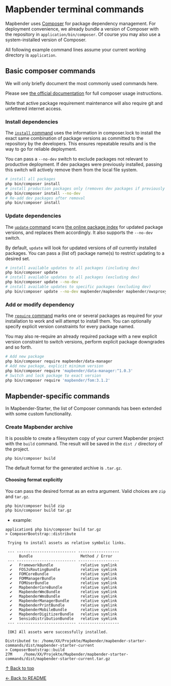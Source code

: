 # Mapbender terminal commands

Mapbender uses [Composer](https://getcomposer.org/) for package dependency management. For deployment convenience, we already
bundle a version of Composer with the repository in `application/bin/composer`. Of course you may also use a system-installed version of Composer.

All following example command lines assume your current working directory is `application`.

## Basic composer commands

We will only briefly document the most commonly used commands here.

Please see [the official documentation](https://getcomposer.org/doc/03-cli.md) for full composer usage instructions.

Note that active package requirement maintenance will also require git and unfettered internet access.

### Install dependencies

The [`install` command](https://getcomposer.org/doc/03-cli.md#install-i) uses the information in composer.lock to install the exact same combination
of package versions as committed to the repository by the developers. This ensures repeatable results and is the way to go for reliable deployment.

You can pass a `--no-dev` switch to exclude packages not relevant to productive deployment.
If dev packages were previously installed, passing this switch will actively remove them from the local file system.

```bash
# install all packages
php bin/composer install
# install production packages only (removes dev packages if previously installed)
php bin/composer install --no-dev
# Re-add dev packages after removal
php bin/composer install
```

### Update dependencies

The [`update` command](https://getcomposer.org/doc/03-cli.md#update-u) scans [the online package index](https://packagist.org/) for updated package
versions, and replaces them accordingly. It also supports the `--no-dev` switch.

By default, `update` will look for updated versions of _all_ currently installed packages. You can
pass a (list of) package name(s) to restrict updating to a desired set.

```bash
# install available updates to all packages (including dev)
php bin/composer update
# install available updates to all packages (excluding dev)
php bin/composer update --no-dev
# install available updates to specific packages (excluding dev)
php bin/composer update --no-dev mapbender/mapbender mapbender/owsproxy symfony/symfony
```

### Add or modify dependency

The [`require` command](https://getcomposer.org/doc/03-cli.md#require) marks one or several packages as required for your installation to work and will attempt to install them.
You can optionally specify explicit version constraints for every package named.

You may also re-require an already required package with a new explicit version constraint to switch versions, perform explicit package downgrades and so forth.

```bash
# Add new package
php bin/composer require mapbender/data-manager
# Add new package, explicit minimum version
php bin/composer require 'mapbender/data-manager:^1.0.3'
# Switch and lock package to exact version
php bin/composer require 'mapbender/fom:3.1.2'
```

## Mapbender-specific commands

In Mapbender-Starter, the list of Composer commands has been extended with some custom functionality.

### Create Mapbender archive

It is possible to create a filesystem copy of your current Mapbender project with the ```build``` command. The result will be saved in the `dist /` directory of the project.

```bash
php bin/composer build
```

The default format for the generated archive is `.tar.gz`.

#### Choosing format explicitly

You can pass the desired format as an extra argument. Valid choices are `zip` and `tar.gz`.

```bash
php bin/composer build zip
php bin/composer build tar.gz
```

* example:

```text
application$ php bin/composer build tar.gz
> ComposerBootstrap::distribute

 Trying to install assets as relative symbolic links.

 --- -------------------------- ------------------ 
      Bundle                     Method / Error    
 --- -------------------------- ------------------ 
  ✔   FrameworkBundle            relative symlink  
  ✔   FOSJsRoutingBundle         relative symlink  
  ✔   FOMCoreBundle              relative symlink  
  ✔   FOMManagerBundle           relative symlink  
  ✔   FOMUserBundle              relative symlink  
  ✔   MapbenderCoreBundle        relative symlink  
  ✔   MapbenderWmcBundle         relative symlink  
  ✔   MapbenderWmsBundle         relative symlink  
  ✔   MapbenderManagerBundle     relative symlink  
  ✔   MapbenderPrintBundle       relative symlink  
  ✔   MapbenderMobileBundle      relative symlink  
  ✔   MapbenderDigitizerBundle   relative symlink  
  ✔   SensioDistributionBundle   relative symlink  
 --- -------------------------- ------------------ 

 [OK] All assets were successfully installed.                                                                           

Distributed to: /home/XX/Projekte/Mapbender/mapbender-starter-commands/dist/mapbender-starter-current
> ComposerBootstrap::build
27M     /home/XX/Projekte/Mapbender/mapbender-starter-commands/dist/mapbender-starter-current.tar.gz
```

[↑ Back to top](#mapbender-terminal-commands)

[← Back to README](../README.md)
